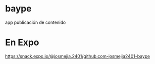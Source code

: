 # baype
app publicación de contenido

# En Expo
https://snack.expo.io/@josmejia.2401/github.com-josmejia2401-baype
